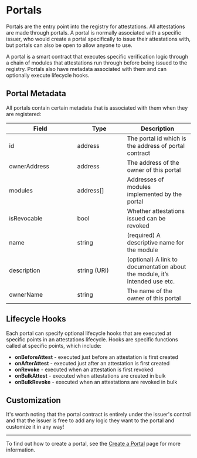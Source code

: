 # Portals

Portals are the entry point into the registry for attestations.  All attestations are made through portals.  A portal is normally associated with a specific issuer, who would create a portal specifically to issue their attestations with, but portals can also be open to allow anyone to use.

A portal is a smart contract that executes specific verification logic through a chain of modules  that attestations run through before being issued to the registry.  Portals also have metadata associated with them and can optionally execute lifecycle hooks.

## Portal Metadata

All portals contain certain metadata that is associated with them when they are registered:

<table><thead><tr><th width="170">Field</th><th width="120">Type</th><th>Description</th></tr></thead><tbody><tr><td>id</td><td>address</td><td>The portal id which is the address of portal contract</td></tr><tr><td>ownerAddress</td><td>address</td><td>The address of the owner of this portal</td></tr><tr><td>modules</td><td>address[]</td><td>Addresses of modules implemented by the portal</td></tr><tr><td>isRevocable</td><td>bool</td><td>Whether attestations issued can be revoked</td></tr><tr><td>name</td><td>string</td><td>(required) A descriptive name for the module</td></tr><tr><td>description</td><td>string (URI)</td><td>(optional) A link to documentation about the module, it’s intended use etc.</td></tr><tr><td>ownerName</td><td>string</td><td>The name of the owner of this portal</td></tr></tbody></table>

## Lifecycle Hooks

Each portal can specify optional lifecycle hooks that are executed at specific points in an attestations lifecycle.  Hooks are specific functions called at specific points, which include:

* **onBeforeAttest** - executed just before an attestation is first created
* **onAfterAttest** - executed just after an attestation is first created
* **onRevoke** - executed when an attestation is first revoked
* **onBulkAttest** - executed when attestations are created in bulk
* **onBulkRevoke** - executed when an attestations are revoked in bulk

## Customization

It's worth noting that the portal contract is entirely under the issuer's control and that the issuer is free to add any logic they want to the portal and customize it in any way!

***

To find out how to create a portal, see the [Create a Portal](../developer-guides/issuers/create-a-portal.md) page for more information.
